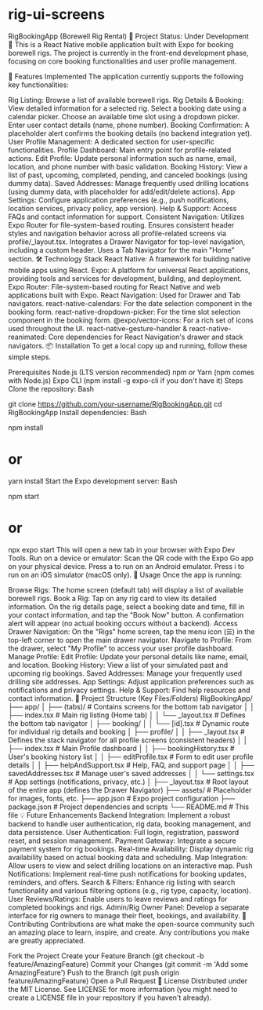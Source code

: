 # rig-ui-screens
RigBookingApp (Borewell Rig Rental)
🚧 Project Status: Under Development 🚧
This is a React Native mobile application built with Expo for booking borewell rigs. The project is currently in the front-end development phase, focusing on core booking functionalities and user profile management.

🚀 Features Implemented
The application currently supports the following key functionalities:

Rig Listing: Browse a list of available borewell rigs.
Rig Details & Booking:
View detailed information for a selected rig.
Select a booking date using a calendar picker.
Choose an available time slot using a dropdown picker.
Enter user contact details (name, phone number).
Booking Confirmation: A placeholder alert confirms the booking details (no backend integration yet).
User Profile Management: A dedicated section for user-specific functionalities.
Profile Dashboard: Main entry point for profile-related actions.
Edit Profile: Update personal information such as name, email, location, and phone number with basic validation.
Booking History: View a list of past, upcoming, completed, pending, and canceled bookings (using dummy data).
Saved Addresses: Manage frequently used drilling locations (using dummy data, with placeholder for add/edit/delete actions).
App Settings: Configure application preferences (e.g., push notifications, location services, privacy policy, app version).
Help & Support: Access FAQs and contact information for support.
Consistent Navigation:
Utilizes Expo Router for file-system-based routing.
Ensures consistent header styles and navigation behavior across all profile-related screens via profile/_layout.tsx.
Integrates a Drawer Navigator for top-level navigation, including a custom header.
Uses a Tab Navigator for the main "Home" section.
🛠️ Technology Stack
React Native: A framework for building native mobile apps using React.
Expo: A platform for universal React applications, providing tools and services for development, building, and deployment.
Expo Router: File-system-based routing for React Native and web applications built with Expo.
React Navigation: Used for Drawer and Tab navigators.
react-native-calendars: For the date selection component in the booking form.
react-native-dropdown-picker: For the time slot selection component in the booking form.
@expo/vector-icons: For a rich set of icons used throughout the UI.
react-native-gesture-handler & react-native-reanimated: Core dependencies for React Navigation's drawer and stack navigators.
📦 Installation
To get a local copy up and running, follow these simple steps.

Prerequisites
Node.js (LTS version recommended)
npm or Yarn (npm comes with Node.js)
Expo CLI (npm install -g expo-cli if you don't have it)
Steps
Clone the repository:
Bash

git clone https://github.com/your-username/RigBookingApp.git
cd RigBookingApp
Install dependencies:
Bash

npm install
# or
yarn install
Start the Expo development server:
Bash

npm start
# or
npx expo start
This will open a new tab in your browser with Expo Dev Tools.
Run on a device or emulator:
Scan the QR code with the Expo Go app on your physical device.
Press a to run on an Android emulator.
Press i to run on an iOS simulator (macOS only).
📱 Usage
Once the app is running:

Browse Rigs: The home screen (default tab) will display a list of available borewell rigs.
Book a Rig: Tap on any rig card to view its detailed information. On the rig details page, select a booking date and time, fill in your contact information, and tap the "Book Now" button. A confirmation alert will appear (no actual booking occurs without a backend).
Access Drawer Navigation: On the "Rigs" home screen, tap the menu icon (☰) in the top-left corner to open the main drawer navigator.
Navigate to Profile: From the drawer, select "My Profile" to access your user profile dashboard.
Manage Profile:
Edit Profile: Update your personal details like name, email, and location.
Booking History: View a list of your simulated past and upcoming rig bookings.
Saved Addresses: Manage your frequently used drilling site addresses.
App Settings: Adjust application preferences such as notifications and privacy settings.
Help & Support: Find help resources and contact information.
📂 Project Structure (Key Files/Folders)
RigBookingApp/
├── app/
│   ├── (tabs)/                 # Contains screens for the bottom tab navigator
│   │   ├── index.tsx           # Main rig listing (Home tab)
│   │   └── _layout.tsx         # Defines the bottom tab navigator
│   ├── booking/
│   │   └── [id].tsx            # Dynamic route for individual rig details and booking
│   ├── profile/
│   │   ├── _layout.tsx         # Defines the stack navigator for all profile screens (consistent headers)
│   │   ├── index.tsx           # Main Profile dashboard
│   │   ├── bookingHistory.tsx  # User's booking history list
│   │   ├── editProfile.tsx     # Form to edit user profile details
│   │   ├── helpAndSupport.tsx  # Help, FAQ, and support page
│   │   ├── savedAddresses.tsx  # Manage user's saved addresses
│   │   └── settings.tsx        # App settings (notifications, privacy, etc.)
│   ├── _layout.tsx             # Root layout of the entire app (defines the Drawer Navigator)
├── assets/                     # Placeholder for images, fonts, etc.
├── app.json                    # Expo project configuration
├── package.json                # Project dependencies and scripts
└── README.md                   # This file
💡 Future Enhancements
Backend Integration: Implement a robust backend to handle user authentication, rig data, booking management, and data persistence.
User Authentication: Full login, registration, password reset, and session management.
Payment Gateway: Integrate a secure payment system for rig bookings.
Real-time Availability: Display dynamic rig availability based on actual booking data and scheduling.
Map Integration: Allow users to view and select drilling locations on an interactive map.
Push Notifications: Implement real-time push notifications for booking updates, reminders, and offers.
Search & Filters: Enhance rig listing with search functionality and various filtering options (e.g., rig type, capacity, location).
User Reviews/Ratings: Enable users to leave reviews and ratings for completed bookings and rigs.
Admin/Rig Owner Panel: Develop a separate interface for rig owners to manage their fleet, bookings, and availability.
🤝 Contributing
Contributions are what make the open-source community such an amazing place to learn, inspire, and create. Any contributions you make are greatly appreciated.

Fork the Project
Create your Feature Branch (git checkout -b feature/AmazingFeature)
Commit your Changes (git commit -m 'Add some AmazingFeature')
Push to the Branch (git push origin feature/AmazingFeature)
Open a Pull Request
📄 License
Distributed under the MIT License. See LICENSE for more information (you might need to create a LICENSE file in your repository if you haven't already).
